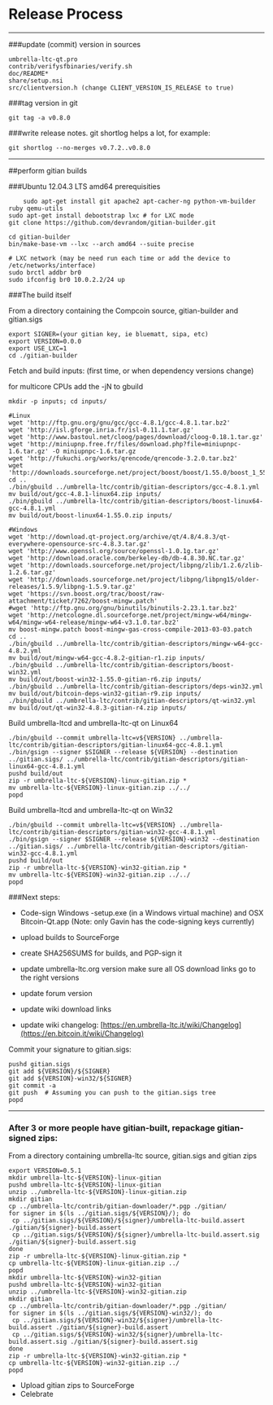 Release Process
====================

* * *

###update (commit) version in sources


	umbrella-ltc-qt.pro
	contrib/verifysfbinaries/verify.sh
	doc/README*
	share/setup.nsi
	src/clientversion.h (change CLIENT_VERSION_IS_RELEASE to true)

###tag version in git

	git tag -a v0.8.0

###write release notes. git shortlog helps a lot, for example:

	git shortlog --no-merges v0.7.2..v0.8.0

* * *

##perform gitian builds

###Ubuntu 12.04.3 LTS amd64 prerequisities

        sudo apt-get install git apache2 apt-cacher-ng python-vm-builder ruby qemu-utils
	sudo apt-get install debootstrap lxc # for LXC mode
	git clone https://github.com/devrandom/gitian-builder.git

	cd gitian-builder
	bin/make-base-vm --lxc --arch amd64 --suite precise

	# LXC network (may be need run each time or add the device to /etc/networks/interface)
	sudo brctl addbr br0
	sudo ifconfig br0 10.0.2.2/24 up

###The build itself

 From a directory containing the Compcoin source, gitian-builder and gitian.sigs
  
	export SIGNER=(your gitian key, ie bluematt, sipa, etc)
	export VERSION=0.0.0
	export USE_LXC=1
	cd ./gitian-builder

 Fetch and build inputs: (first time, or when dependency versions change)

 for multicore CPUs add the -jN to gbuild

	mkdir -p inputs; cd inputs/

	#Linux
	wget 'http://ftp.gnu.org/gnu/gcc/gcc-4.8.1/gcc-4.8.1.tar.bz2'	
	wget 'http://isl.gforge.inria.fr/isl-0.11.1.tar.gz'
	wget 'http://www.bastoul.net/cloog/pages/download/cloog-0.18.1.tar.gz'
	wget 'http://miniupnp.free.fr/files/download.php?file=miniupnpc-1.6.tar.gz' -O miniupnpc-1.6.tar.gz
	wget 'http://fukuchi.org/works/qrencode/qrencode-3.2.0.tar.bz2'
	wget 'http://downloads.sourceforge.net/project/boost/boost/1.55.0/boost_1_55_0.tar.bz2'
	cd ..
	./bin/gbuild ../umbrella-ltc/contrib/gitian-descriptors/gcc-4.8.1.yml
 	mv build/out/gcc-4.8.1-linux64.zip inputs/
	./bin/gbuild ../umbrella-ltc/contrib/gitian-descriptors/boost-linux64-gcc-4.8.1.yml
	mv build/out/boost-linux64-1.55.0.zip inputs/

	#Windows
	wget 'http://download.qt-project.org/archive/qt/4.8/4.8.3/qt-everywhere-opensource-src-4.8.3.tar.gz'
	wget 'http://www.openssl.org/source/openssl-1.0.1g.tar.gz'
	wget 'http://download.oracle.com/berkeley-db/db-4.8.30.NC.tar.gz'
	wget 'http://downloads.sourceforge.net/project/libpng/zlib/1.2.6/zlib-1.2.6.tar.gz'
	wget 'http://downloads.sourceforge.net/project/libpng/libpng15/older-releases/1.5.9/libpng-1.5.9.tar.gz'
	wget 'https://svn.boost.org/trac/boost/raw-attachment/ticket/7262/boost-mingw.patch'
	#wget 'http://ftp.gnu.org/gnu/binutils/binutils-2.23.1.tar.bz2'
	wget 'http://netcologne.dl.sourceforge.net/project/mingw-w64/mingw-w64/mingw-w64-release/mingw-w64-v3.1.0.tar.bz2'
	mv boost-mingw.patch boost-mingw-gas-cross-compile-2013-03-03.patch
	cd ..
	./bin/gbuild ../umbrella-ltc/contrib/gitian-descriptors/mingw-w64-gcc-4.8.2.yml
	mv build/out/mingw-w64-gcc-4.8.2-gitian-r1.zip inputs/
	./bin/gbuild ../umbrella-ltc/contrib/gitian-descriptors/boost-win32.yml
	mv build/out/boost-win32-1.55.0-gitian-r6.zip inputs/
	./bin/gbuild ../umbrella-ltc/contrib/gitian-descriptors/deps-win32.yml
	mv build/out/bitcoin-deps-win32-gitian-r9.zip inputs/
	./bin/gbuild ../umbrella-ltc/contrib/gitian-descriptors/qt-win32.yml
	mv build/out/qt-win32-4.8.3-gitian-r4.zip inputs/

 Build umbrella-ltcd and umbrella-ltc-qt on Linux64
  
	./bin/gbuild --commit umbrella-ltc=v${VERSION} ../umbrella-ltc/contrib/gitian-descriptors/gitian-linux64-gcc-4.8.1.yml
	./bin/gsign --signer $SIGNER --release ${VERSION} --destination ../gitian.sigs/ ../umbrella-ltc/contrib/gitian-descriptors/gitian-linux64-gcc-4.8.1.yml
	pushd build/out
	zip -r umbrella-ltc-${VERSION}-linux-gitian.zip *
	mv umbrella-ltc-${VERSION}-linux-gitian.zip ../../
	popd

 Build umbrella-ltcd and umbrella-ltc-qt on Win32
      
	./bin/gbuild --commit umbrella-ltc=v${VERSION} ../umbrella-ltc/contrib/gitian-descriptors/gitian-win32-gcc-4.8.1.yml
	./bin/gsign --signer $SIGNER --release ${VERSION}-win32 --destination ../gitian.sigs/ ../umbrella-ltc/contrib/gitian-descriptors/gitian-win32-gcc-4.8.1.yml
	pushd build/out
	zip -r umbrella-ltc-${VERSION}-win32-gitian.zip *
	mv umbrella-ltc-${VERSION}-win32-gitian.zip ../../
	popd


###Next steps:

* Code-sign Windows -setup.exe (in a Windows virtual machine) and
  OSX Bitcoin-Qt.app (Note: only Gavin has the code-signing keys currently)

* upload builds to SourceForge

* create SHA256SUMS for builds, and PGP-sign it

* update umbrella-ltc.org version
  make sure all OS download links go to the right versions

* update forum version

* update wiki download links

* update wiki changelog: [https://en.umbrella-ltc.it/wiki/Changelog](https://en.bitcoin.it/wiki/Changelog)

Commit your signature to gitian.sigs:

	pushd gitian.sigs
	git add ${VERSION}/${SIGNER}
	git add ${VERSION}-win32/${SIGNER}
	git commit -a
	git push  # Assuming you can push to the gitian.sigs tree
	popd

-------------------------------------------------------------------------

### After 3 or more people have gitian-built, repackage gitian-signed zips:

From a directory containing umbrella-ltc source, gitian.sigs and gitian zips

	export VERSION=0.5.1
	mkdir umbrella-ltc-${VERSION}-linux-gitian
	pushd umbrella-ltc-${VERSION}-linux-gitian
	unzip ../umbrella-ltc-${VERSION}-linux-gitian.zip
	mkdir gitian
	cp ../umbrella-ltc/contrib/gitian-downloader/*.pgp ./gitian/
	for signer in $(ls ../gitian.sigs/${VERSION}/); do
	 cp ../gitian.sigs/${VERSION}/${signer}/umbrella-ltc-build.assert ./gitian/${signer}-build.assert
	 cp ../gitian.sigs/${VERSION}/${signer}/umbrella-ltc-build.assert.sig ./gitian/${signer}-build.assert.sig
	done
	zip -r umbrella-ltc-${VERSION}-linux-gitian.zip *
	cp umbrella-ltc-${VERSION}-linux-gitian.zip ../
	popd
	mkdir umbrella-ltc-${VERSION}-win32-gitian
	pushd umbrella-ltc-${VERSION}-win32-gitian
	unzip ../umbrella-ltc-${VERSION}-win32-gitian.zip
	mkdir gitian
	cp ../umbrella-ltc/contrib/gitian-downloader/*.pgp ./gitian/
	for signer in $(ls ../gitian.sigs/${VERSION}-win32/); do
	 cp ../gitian.sigs/${VERSION}-win32/${signer}/umbrella-ltc-build.assert ./gitian/${signer}-build.assert
	 cp ../gitian.sigs/${VERSION}-win32/${signer}/umbrella-ltc-build.assert.sig ./gitian/${signer}-build.assert.sig
	done
	zip -r umbrella-ltc-${VERSION}-win32-gitian.zip *
	cp umbrella-ltc-${VERSION}-win32-gitian.zip ../
	popd

- Upload gitian zips to SourceForge
- Celebrate 
